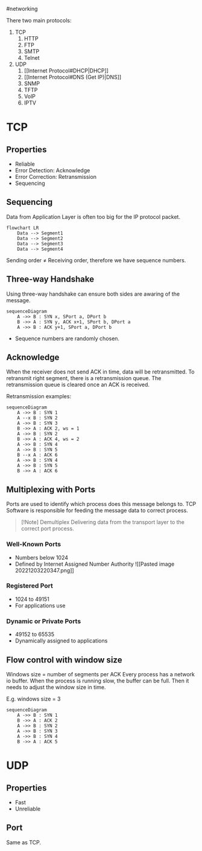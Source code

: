 #networking 

There two main protocols:
1. TCP
	1. HTTP
	2. FTP
	3. SMTP
	4. Telnet
2. UDP
	1. [[Internet Protocol#DHCP|DHCP]]
	2. [[Internet Protocol#DNS (Get IP)|DNS]]
	3. SNMP
	4. TFTP
	5. VolP
	6. IPTV

# TCP

## Properties
- Reliable
- Error Detection: Acknowledge
- Error Correction: Retransmission
- Sequencing

## Sequencing

Data from Application Layer is often too big for the IP protocol packet. 

```mermaid
flowchart LR
	Data --> Segment1
	Data --> Segment2
	Data --> Segment3
	Data --> Segment4
```
Sending order $\ne$ Receiving order, therefore we have sequence numbers.

## Three-way Handshake

Using three-way handshake can ensure both sides are awaring of the message.

```mermaid
sequenceDiagram
	A ->> B : SYN x, SPort a, DPort b
	B ->> A : SYN y, ACK x+1, SPort b, DPort a
	A ->> B : ACK y+1, SPort a, DPort b
```
- Sequence numbers are randomly chosen.


## Acknowledge

When the receiver does not send ACK in time, data will be retransmitted.
To retransmit right segment, there is a retransmission queue.
The retransmission queue is cleared once an ACK is received.

Retransmission examples:
```mermaid
sequenceDiagram
	A ->> B : SYN 1
	A --x B : SYN 2
	A ->> B : SYN 3
	B ->> A : ACK 2, ws = 1
	A ->> B : SYN 2
	B ->> A : ACK 4, ws = 2
	A ->> B : SYN 4
	A ->> B : SYN 5
	B --x A : ACK 6
	A ->> B : SYN 4
	A ->> B : SYN 5
	B ->> A : ACK 6
```


## Multiplexing with Ports

Ports are used to identify which process does this message belongs to.
TCP Software is responsible for feeding the message data to correct process.

>[!Note] Demultiplex
> Delivering data from the transport layer to the correct port process.

### Well-Known Ports
- Numbers below 1024
- Defined by Internet Assigned Number Authority
![[Pasted image 20221203220347.png]]

### Registered Port
- 1024 to 49151
- For applications use

### Dynamic or Private Ports
- 49152 to 65535
- Dynamically assigned to applications


## Flow control with window size

Windows size = number of segments per ACK
Every process has a network io buffer. When the process is running slow, the buffer can be full. Then it needs to adjust the window size in time.

E.g. windows size = 3

```mermaid
sequenceDiagram
	A ->> B : SYN 1
	B ->> A : ACK 2
	A ->> B : SYN 2
	A ->> B : SYN 3
	A ->> B : SYN 4
	B ->> A : ACK 5
```



# UDP

## Properties
- Fast
- Unreliable

## Port
Same as TCP.